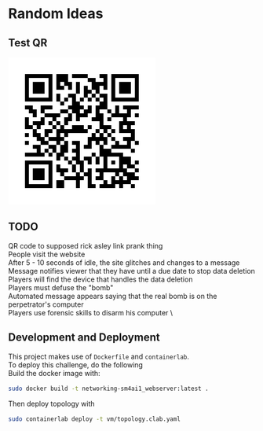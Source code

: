 # Random Ideas

## Test QR
![](./frame.png)

## TODO
QR code to supposed rick asley link prank thing \
People visit the website \
After 5 - 10 seconds of idle, the site glitches and changes to a message \
Message notifies viewer that they have until a due date to stop data deletion \
Players will find the device that handles the data deletion \
Players must defuse the "bomb" \
Automated message appears saying that the real bomb is on the perpetrator's computer \
Players use forensic skills to disarm his computer \

## Development and Deployment
This project makes use of `Dockerfile` and `containerlab`. \
To deploy this challenge, do the following \
Build the docker image with:

```bash
sudo docker build -t networking-sm4ai1_webserver:latest .
```

Then deploy topology with

```bash
sudo containerlab deploy -t vm/topology.clab.yaml
```

